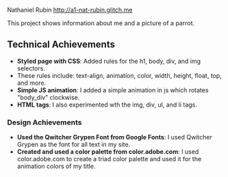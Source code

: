 Nathaniel Rubin
http://a1-nat-rubin.glitch.me

This project shows information about me and a picture of a parrot.

## Technical Achievements
- **Styled page with CSS**: Added rules for the h1, body, div, and img selectors.
- These rules include: text-align, animation, color, width, height, float, top, and more.
- **Simple JS animation**: I added a simple animation in js which rotates "body_div" clockwise.
- **HTML tags**: I also experimented wth the img, div, ul, and li tags.

### Design Achievements
- **Used the Qwitcher Grypen Font from Google Fonts**: I used Qwitcher Grypen as the font for all text in my site.
- **Created and used a color palette from color.adobe.com**: I used color.adobe.com to create a triad color palette and used it for the animation colors of my title.